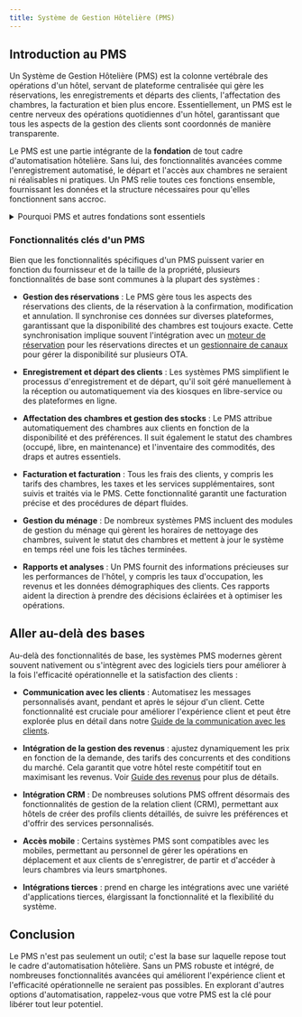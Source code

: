 ```yaml
---
title: Système de Gestion Hôtelière (PMS)
---
```


## Introduction au PMS

Un Système de Gestion Hôtelière (PMS) est la colonne vertébrale des opérations d'un hôtel, servant de plateforme centralisée qui gère les réservations, les enregistrements et départs des clients, l'affectation des chambres, la facturation et bien plus encore. Essentiellement, un PMS est le centre nerveux des opérations quotidiennes d'un hôtel, garantissant que tous les aspects de la gestion des clients sont coordonnés de manière transparente.

Le PMS est une partie intégrante de la **fondation** de tout cadre d'automatisation hôtelière. Sans lui, des fonctionnalités avancées comme l'enregistrement automatisé, le départ et l'accès aux chambres ne seraient ni réalisables ni pratiques. Un PMS relie toutes ces fonctions ensemble, fournissant les données et la structure nécessaires pour qu'elles fonctionnent sans accroc.

<details>
  <summary>Pourquoi PMS et autres fondations sont essentiels</summary>

  Imaginez essayer de mettre en œuvre un enregistrement en libre-service sans PMS. Comment le système saurait-il quel client arrive, pour quelles dates et quelle chambre lui est attribuée? La même question se pose avec l'accès automatisé aux chambres: sans PMS, comment savoir quelle clé de chambre générer ou désactiver? Le PMS contient toutes les informations critiques nécessaires pour automatiser ces processus, en faisant un composant indispensable de toute infrastructure technologique d'hôtel.

  Il est possible, par exemple, de fonctionner en utilisant seulement deux canaux (comme Airbnb et Booking.com) sans votre propre site Web, en synchronisant la disponibilité via la fonctionnalité iCal. Cette configuration contourne effectivement le besoin de composants fondamentaux comme un gestionnaire de canaux, un PMS et un moteur de réservation. Bien que cela puisse sembler plus simple au départ, cela complique les efforts d'automatisation ultérieurs.

  Par exemple, si vous souhaitez mettre en place des systèmes d'enregistrement, de départ et d'accès aux chambres automatiques, ces systèmes devraient se connecter directement aux deux canaux pour obtenir les informations de réservation. De plus, si vous recevez des réservations directes, vous devrez les saisir manuellement dans un ou plusieurs de ces systèmes pour que tout reste synchronisé. Ce processus manuel augmente non seulement la probabilité d'erreurs, mais diminue également l'efficacité et la fiabilité que l'automatisation est censée fournir. Un PMS robuste élimine ces complications en centralisant toutes les informations de réservation, les rendant accessibles à tous les autres systèmes automatisés.
  
</details>

### Fonctionnalités clés d'un PMS

Bien que les fonctionnalités spécifiques d'un PMS puissent varier en fonction du fournisseur et de la taille de la propriété, plusieurs fonctionnalités de base sont communes à la plupart des systèmes :

- **Gestion des réservations** : Le PMS gère tous les aspects des réservations des clients, de la réservation à la confirmation, modification et annulation. Il synchronise ces données sur diverses plateformes, garantissant que la disponibilité des chambres est toujours exacte. Cette synchronisation implique souvent l'intégration avec un [moteur de réservation](booking-engine.md) pour les réservations directes et un [gestionnaire de canaux](channel-management.md) pour gérer la disponibilité sur plusieurs OTA.

- **Enregistrement et départ des clients** : Les systèmes PMS simplifient le processus d'enregistrement et de départ, qu'il soit géré manuellement à la réception ou automatiquement via des kiosques en libre-service ou des plateformes en ligne.

- **Affectation des chambres et gestion des stocks** : Le PMS attribue automatiquement des chambres aux clients en fonction de la disponibilité et des préférences. Il suit également le statut des chambres (occupé, libre, en maintenance) et l'inventaire des commodités, des draps et autres essentiels.

- **Facturation et facturation** : Tous les frais des clients, y compris les tarifs des chambres, les taxes et les services supplémentaires, sont suivis et traités via le PMS. Cette fonctionnalité garantit une facturation précise et des procédures de départ fluides.

- **Gestion du ménage** : De nombreux systèmes PMS incluent des modules de gestion du ménage qui gèrent les horaires de nettoyage des chambres, suivent le statut des chambres et mettent à jour le système en temps réel une fois les tâches terminées.

- **Rapports et analyses** : Un PMS fournit des informations précieuses sur les performances de l'hôtel, y compris les taux d'occupation, les revenus et les données démographiques des clients. Ces rapports aident la direction à prendre des décisions éclairées et à optimiser les opérations.

## Aller au-delà des bases

Au-delà des fonctionnalités de base, les systèmes PMS modernes gèrent souvent nativement ou s'intègrent avec des logiciels tiers pour améliorer à la fois l'efficacité opérationnelle et la satisfaction des clients :

- **Communication avec les clients** : Automatisez les messages personnalisés avant, pendant et après le séjour d'un client. Cette fonctionnalité est cruciale pour améliorer l'expérience client et peut être explorée plus en détail dans notre [Guide de la communication avec les clients](../guest-facing/guest-communication.md).

- **Intégration de la gestion des revenus** : ajustez dynamiquement les prix en fonction de la demande, des tarifs des concurrents et des conditions du marché. Cela garantit que votre hôtel reste compétitif tout en maximisant les revenus. Voir [Guide des revenus](../operational/revenue-pricing.md) pour plus de détails.

- **Intégration CRM** : De nombreuses solutions PMS offrent désormais des fonctionnalités de gestion de la relation client (CRM), permettant aux hôtels de créer des profils clients détaillés, de suivre les préférences et d'offrir des services personnalisés.

- **Accès mobile** : Certains systèmes PMS sont compatibles avec les mobiles, permettant au personnel de gérer les opérations en déplacement et aux clients de s'enregistrer, de partir et d'accéder à leurs chambres via leurs smartphones.

- **Intégrations tierces** : prend en charge les intégrations avec une variété d'applications tierces, élargissant la fonctionnalité et la flexibilité du système.

## Conclusion

Le PMS n'est pas seulement un outil; c'est la base sur laquelle repose tout le cadre d'automatisation hôtelière. Sans un PMS robuste et intégré, de nombreuses fonctionnalités avancées qui améliorent l'expérience client et l'efficacité opérationnelle ne seraient pas possibles. En explorant d'autres options d'automatisation, rappelez-vous que votre PMS est la clé pour libérer tout leur potentiel.
